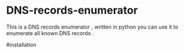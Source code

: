 # DNS-records-enumerator 
This is a DNS records enumerator , written in python
you can use it to enumerate all known DNS records .

#installation

